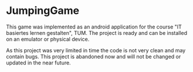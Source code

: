 # JumpingGame
This game was implemented as an android application for the course "IT basiertes lernen gestalten", TUM.
The project is ready and can be installed on an emulator or physical device.

As this project was very limited in time the code is not very clean and may contain bugs.
This project is abandoned now and will not be changed or updated in the near future.

